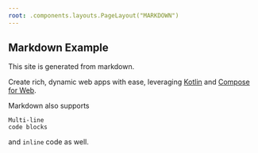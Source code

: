 ```yaml
---
root: .components.layouts.PageLayout("MARKDOWN")
---
```


## Markdown Example

This site is generated from markdown.

Create rich, dynamic web apps with ease, leveraging [Kotlin](https://kotlinlang.org/) and [Compose for Web](https://compose-web.ui.pages.jetbrains.team/).

Markdown also supports

```
Multi-line
code blocks
```

and `inline` code as well.
